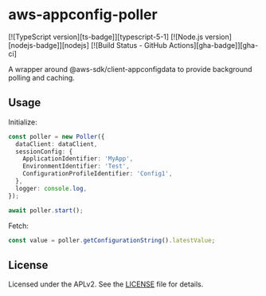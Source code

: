 # aws-appconfig-poller

[![TypeScript version][ts-badge]][typescript-5-1]
[![Node.js version][nodejs-badge]][nodejs]
[![Build Status - GitHub Actions][gha-badge]][gha-ci]

A wrapper around @aws-sdk/client-appconfigdata to provide background polling and caching.

## Usage

Initialize:

```typescript
const poller = new Poller({
  dataClient: dataClient,
  sessionConfig: {
    ApplicationIdentifier: 'MyApp',
    EnvironmentIdentifier: 'Test',
    ConfigurationProfileIdentifier: 'Config1',
  },
  logger: console.log,
});

await poller.start();
```

Fetch:

```typescript
const value = poller.getConfigurationString().latestValue;
```

## License

Licensed under the APLv2. See the [LICENSE](https://github.com/tarehart/aws-appconfig-poller/blob/main/LICENSE) file for details.
